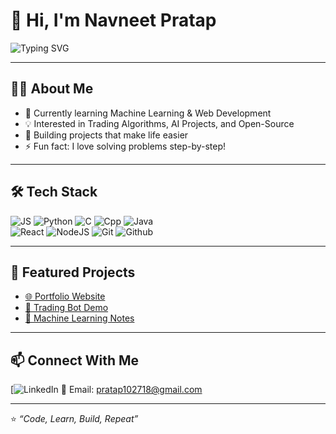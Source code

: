 # 👋 Hi, I'm Navneet Pratap  

![Typing SVG](https://readme-typing-svg.demolab.com?font=Fira+Code&pause=1000&color=00F700&width=500&lines=Welcome+to+my+GitHub!;Fullstack+%7C+ML+Learner+%7C+Open+Source;Always+learning+new+things+🚀)

---

## 🧑‍💻 About Me
- 🌱 Currently learning Machine Learning & Web Development  
- 💡 Interested in Trading Algorithms, AI Projects, and Open-Source  
- 🔭 Building projects that make life easier  
- ⚡ Fun fact: I love solving problems step-by-step!  

---

## 🛠️ Tech Stack
![JS](https://skillicons.dev/icons?i=js) 
![Python](https://skillicons.dev/icons?i=python) 
![C](https://skillicons.dev/icons?i=c) 
![Cpp](https://skillicons.dev/icons?i=cpp) 
![Java](https://skillicons.dev/icons?i=java)  
![React](https://skillicons.dev/icons?i=react) 
![NodeJS](https://skillicons.dev/icons?i=nodejs) 
![Git](https://skillicons.dev/icons?i=git) 
![Github](https://skillicons.dev/icons?i=github)

---

## 🌟 Featured Projects
- [🌐 Portfolio Website](https://github.com/Navneet-pratap1027/Portfolio)  
- [🤖 Trading Bot Demo](https://github.com/Navneet-pratap1027/Trading-Bot)  
- [📘 Machine Learning Notes](https://github.com/Navneet-pratap1027/ML-Notes)  

---


## 📫 Connect With Me
[![LinkedIn](https://www.linkedin.com/in/navneet-pratap-961519300/)
📧 Email: pratap102718@gmail.com

---

⭐ *“Code, Learn, Build, Repeat”*
